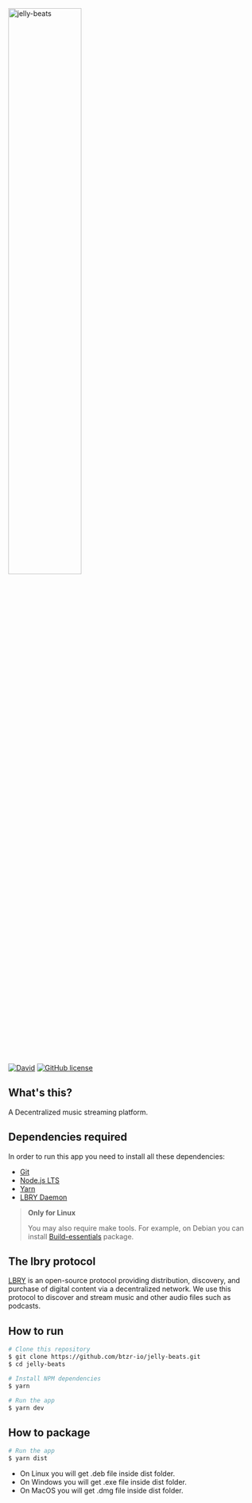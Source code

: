 <img src="https://user-images.githubusercontent.com/39308480/43605302-e794780c-9665-11e8-9e25-7abefc7a3092.png" alt="jelly-beats" width="54%">

 [![David](https://img.shields.io/david/btzr-io/jelly-beats.svg?style=flat-square)](https://david-dm.org/btzr-io/jelly-beats)
 [![GitHub license](https://img.shields.io/github/license/btzr-io/jelly-beats.svg?style=flat-square)](https://github.com/btzr-io/electron-preact-app/blob/master/LICENSE)
 

## What's this?

A Decentralized music streaming platform.

## Dependencies required

In order to run this app you need to install all these dependencies:
- [Git](https://git-scm.com/)
- [Node.js LTS](https://nodejs.org/) 
- [Yarn](https://yarnpkg.com/)
- [LBRY Daemon](https://github.com/lbryio/lbry)


 > **Only for Linux**
 >
 > You may also require make tools. For example, on Debian you can install [Build-essentials](https://packages.debian.org/stretch/build-essential) package.


## The lbry protocol

[LBRY](https://github.com/lbryio/lbry) is an open-source protocol providing distribution, discovery, and purchase of digital content via a decentralized network. We use this protocol to discover and stream music and other audio files such as podcasts.


## How to run
```sh
# Clone this repository
$ git clone https://github.com/btzr-io/jelly-beats.git
$ cd jelly-beats

# Install NPM dependencies
$ yarn

# Run the app
$ yarn dev
```

## How to package
```sh
# Run the app
$ yarn dist
```

- On Linux you will get .deb file inside dist folder.
- On Windows you will get .exe file inside dist folder.
- On MacOS you will get .dmg file inside dist folder.
